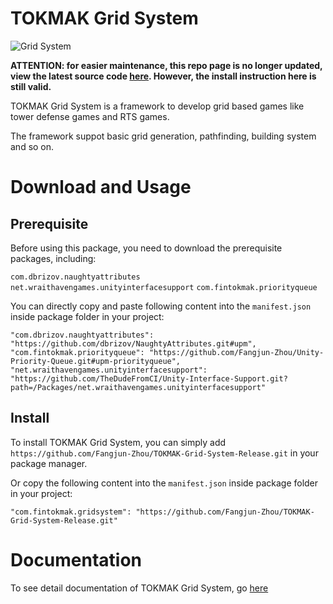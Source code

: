 # TOKMAK Grid System

![Grid System](https://user-images.githubusercontent.com/79500078/169205635-d1a33283-95ad-4bdb-85dc-8b9ea46b828c.png)

**ATTENTION:  for easier maintenance, this repo page is no longer updated, view the latest source code [here](https://github.com/Fangjun-Zhou/TOKMAK-Grid-System-Release). However, the install instruction here is still valid.**

TOKMAK Grid System is a framework to develop grid based games like tower defense games and RTS games.

The framework suppot basic grid generation, pathfinding, building system and so on.

# Download and Usage

## Prerequisite

Before using this package, you need to download the prerequisite packages, including:

`com.dbrizov.naughtyattributes`
`net.wraithavengames.unityinterfacesupport`
`com.fintokmak.priorityqueue`

You can directly copy and paste following content into the `manifest.json` inside package folder in your project:

```
"com.dbrizov.naughtyattributes": "https://github.com/dbrizov/NaughtyAttributes.git#upm",
"com.fintokmak.priorityqueue": "https://github.com/Fangjun-Zhou/Unity-Priority-Queue.git#upm-priorityqueue",
"net.wraithavengames.unityinterfacesupport": "https://github.com/TheDudeFromCI/Unity-Interface-Support.git?path=/Packages/net.wraithavengames.unityinterfacesupport"
```

## Install

To install TOKMAK Grid System, you can simply add `https://github.com/Fangjun-Zhou/TOKMAK-Grid-System-Release.git` in your package manager.

Or copy the following content into the `manifest.json` inside package folder in your project:

```
"com.fintokmak.gridsystem": "https://github.com/Fangjun-Zhou/TOKMAK-Grid-System-Release.git"
```

# Documentation

To see detail documentation of TOKMAK Grid System, go [here](https://fangjun-zhou.github.io/TOKMAK-Grid-System/)

